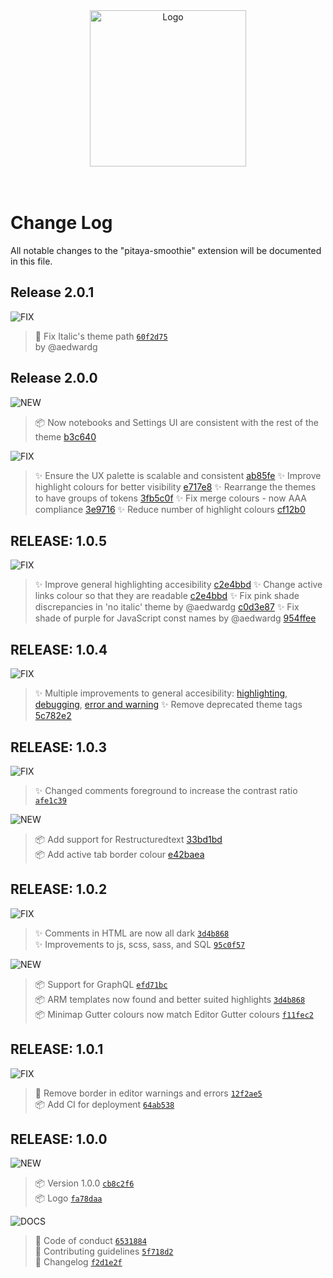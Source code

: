 <div align="center">
  <img alt="Logo" src="https://github.com/trallard/pitaya_smoothie/blob/main/images/logos/wording.png?raw=true" width="250" />
</div>
<br>
<br>

# Change Log

All notable changes to the "pitaya-smoothie" extension will be documented in this file.

## Release 2.0.1

![FIX](https://img.shields.io/badge/-FIX-gray.svg?colorB=FC427B)

> 🐛 Fix Italic's theme path [`60f2d75`](https://github.com/trallard/pitaya_smoothie/commit/60f2d75) <br> by @aedwardg

## Release 2.0.0

![NEW](https://img.shields.io/badge/-NEW-gray.svg?colorB=12CBC4)

> 📦  Now notebooks and Settings UI are consistent with the rest of the theme [b3c640](https://github.com/trallard/pitaya_smoothie/commit/b3c640cabe8735521da4b250b3729fb02c752d07)

![FIX](https://img.shields.io/badge/-FIX-gray.svg?colorB=FC427B)

> ✨ Ensure the UX palette is scalable and consistent [ab85fe](https://github.com/trallard/pitaya_smoothie/commit/ab85fe)
> ✨ Improve highlight colours for better visibility [e717e8](https://github.com/trallard/pitaya_smoothie/commit/e717e8)
> ✨ Rearrange the themes to have groups of tokens [3fb5c0f](https://github.com/trallard/pitaya_smoothie/commit/3fb5c0f8a2e5e53e48fc62f12efdb2f08e3b8f31)
> ✨ Fix merge colours - now AAA compliance  [3e9716](https://github.com/trallard/pitaya_smoothie/commit/3e9716bc0b2ef0673763315b373ddb1b7fe93899)
> ✨ Reduce number of highlight colours [cf12b0](cf12b0c37b1eeb90cf032f0b1e822d121c3f8f24)
## RELEASE: 1.0.5

![FIX](https://img.shields.io/badge/-FIX-gray.svg?colorB=FC427B)

> ✨ Improve general highlighting accesibility [c2e4bbd](https://github.com/trallard/pitaya_smoothie/commit/c2e4bbd)
> ✨ Change active links colour so that they are readable [c2e4bbd](https://github.com/trallard/pitaya_smoothie/commit/c2e4bbd)
> ✨ Fix pink shade discrepancies in 'no italic' theme by @aedwardg [c0d3e87](https://github.com/trallard/pitaya_smoothie/commit/c0d3e87)
> ✨ Fix shade of purple for JavaScript const names by @aedwardg [954ffee](https://github.com/trallard/pitaya_smoothie/commit/954ffee)

## RELEASE: 1.0.4

![FIX](https://img.shields.io/badge/-FIX-gray.svg?colorB=FC427B)

> ✨ Multiple improvements to general accesibility: [highlighting](https://github.com/trallard/pitaya_smoothie/commit/512a3ef), [debugging](https://github.com/trallard/pitaya_smoothie/commit/0c755e9), [error and warning](https://github.com/trallard/pitaya_smoothie/commit/8b697eb)
> ✨ Remove deprecated theme tags [5c782e2](https://github.com/trallard/pitaya_smoothie/commit/5c782e2)

## RELEASE: 1.0.3

![FIX](https://img.shields.io/badge/-FIX-gray.svg?colorB=FC427B)

> ✨ Changed comments foreground to increase the contrast ratio [`afe1c39`](https://github.com/trallard/pitaya_smoothie/commit/afe1c39)

![NEW](https://img.shields.io/badge/-NEW-gray.svg?colorB=12CBC4)

> 📦 Add support for Restructuredtext [33bd1bd](https://github.com/trallard/pitaya_smoothie/commit/33bd1bd) <br>
> 📦 Add active tab border colour [e42baea](https://github.com/trallard/pitaya_smoothie/commit/e42baea)

## RELEASE: 1.0.2

![FIX](https://img.shields.io/badge/-FIX-gray.svg?colorB=FC427B)

> ✨ Comments in HTML are now all dark [`3d4b868`](https://github.com/trallard/pitaya_smoothie/commit/3d4b868)<br>
> ✨ Improvements to js, scss, sass, and SQL [`95c0f57`](https://github.com/trallard/pitaya_smoothie/commit/95c0f57)<br>

![NEW](https://img.shields.io/badge/-NEW-gray.svg?colorB=12CBC4)

> 📦 Support for GraphQL [`efd71bc`](https://github.com/trallard/pitaya_smoothie/commit/efd71bc)<br>
> 📦 ARM templates now found and better suited highlights [`3d4b868`](https://github.com/trallard/pitaya_smoothie/commit/3d4b868) <br>
> 📦 Minimap Gutter colours now match Editor Gutter colours [`f11fec2`](https://github.com/trallard/pitaya_smoothie/commit/f11fec2)

## RELEASE: 1.0.1

![FIX](https://img.shields.io/badge/-FIX-gray.svg?colorB=FC427B)

> 🐛 Remove border in editor warnings and errors [`12f2ae5`](https://github.com/trallard/pitaya_smoothie/commit/2f2ae524c3ebc291152d98033fee91cc4d3fc6b0) <br>
> 📦 Add CI for deployment [`64ab538`](https://github.com/trallard/pitaya_smoothie/commit/64ab5385bbb79f8423dd9099d6ff66ae451c9af4)

## RELEASE: 1.0.0

![NEW](https://img.shields.io/badge/-NEW-gray.svg?colorB=12CBC4)

> 📦 Version 1.0.0 [`cb8c2f6`](https://github.com/trallard/pitaya_smoothie/commit/cb8c2f691fa4e88b4d2c283b926872a84828a8c8) <br>
> 📦 Logo [`fa78daa`](https://github.com/trallard/pitaya_smoothie/commit/fa78daa1149cfb6109b9bc323955fb57084d6ca6) <br>

![DOCS](https://img.shields.io/badge/-DOCS-gray.svg?colorB=978CD4)

> 📖 Code of conduct [`6531884`](https://github.com/trallard/pitaya_smoothie/commit/65318841a5049d451d98200bc19c5c02748f1500) <br>
> 📖 Contributing guidelines [`5f718d2`](https://github.com/trallard/pitaya_smoothie/commit/5f718d2c089de25421ad8e5f8e68a263813aff3f) <br>
> 📖 Changelog [`f2d1e2f`](https://github.com/trallard/pitaya_smoothie/commit/f2d1e2f00cfe81df9b0a423e3c873b6f845ad971) <br>

